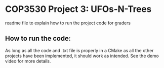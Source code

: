 <H1> COP3530 Project 3: UFOs-N-Trees </h1>
readme file to explain how to run the project code for graders

## How to run the code:

As long as all the code and .txt file is properly in a CMake as all the other projects have been implemented, it should work as intended. See the demo video for more details.
